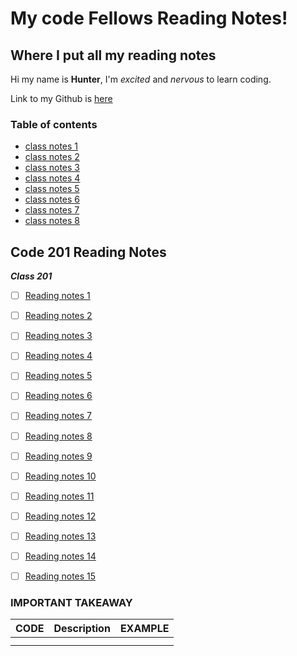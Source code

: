 # **My code Fellows Reading Notes!**

## Where I put all my reading notes

Hi my name is **Hunter**, I'm *excited* and *nervous* to learn coding.

Link to my Github is [here](https://github.com/hmfehr)

### Table of contents

* [class notes 1](102/class1notes.md)
* [class notes 2](102/class2notes.md)
* [class notes 3](102/class3notes.md)
* [class notes 4](102/class4notes.md)
* [class notes 5](102/class5notes.md)
* [class notes 6](102/class6notes.md)
* [class notes 7](102/class7notes.md)
* [class notes 8](102/class8notes.md)



## Code 201 Reading Notes

**_Class 201_**
- [ ] [Reading notes 1](ReadClassOne.md)
- [ ] [Reading notes 2](ReadClassTwo.md)
- [ ] [Reading notes 3](ReadClassThree.md)
- [ ] [Reading notes 4](ReadClassFour.md)
- [ ] [Reading notes 5](ReadClassFive.md)
- [ ] [Reading notes 6](ReadClassSix.md)
- [ ] [Reading notes 7](ReadClassSeven.md)
- [ ] [Reading notes 8](ReadClassEight.md)
- [ ] [Reading notes 9](ReadClassNine.md)
- [ ] [Reading notes 10](ReadClassTen.md)
- [ ] [Reading notes 11]()
- [ ] [Reading notes 12]()
- [ ] [Reading notes 13]()
- [ ] [Reading notes 14]()
- [ ] [Reading notes 15]()


### IMPORTANT TAKEAWAY

| CODE        | Description | EXAMPLE       |
| :---        |    :----:   |          ---: |
|             |             |               |
|             |             |               |
